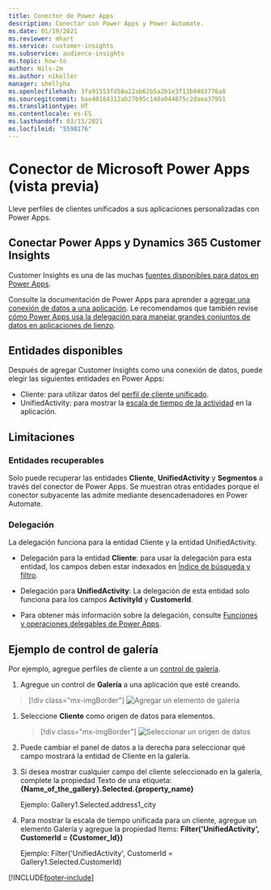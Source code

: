 ```yaml
---
title: Conector de Power Apps
description: Conectar con Power Apps y Power Automate.
ms.date: 01/19/2021
ms.reviewer: mhart
ms.service: customer-insights
ms.subservice: audience-insights
ms.topic: how-to
author: Nils-2m
ms.author: nikeller
manager: shellyha
ms.openlocfilehash: 3fa91553fd50a22ab62b5a2b1e3f13b9483776a8
ms.sourcegitcommit: bae40184312ab27b95c140a044875c2daea37951
ms.translationtype: HT
ms.contentlocale: es-ES
ms.lasthandoff: 03/15/2021
ms.locfileid: "5598176"
---
```

# <a name="microsoft-power-apps-connector-preview"></a>Conector de Microsoft Power Apps (vista previa)

Lleve perfiles de clientes unificados a sus aplicaciones personalizadas con Power Apps.

## <a name="connect-power-apps-and-dynamics-365-customer-insights"></a>Conectar Power Apps y Dynamics 365 Customer Insights

Customer Insights es una de las muchas [fuentes disponibles para datos en Power Apps](/powerapps/maker/canvas-apps/working-with-data-sources).

Consulte la documentación de Power Apps para aprender a [agregar una conexión de datos a una aplicación](/powerapps/maker/canvas-apps/add-data-connection). Le recomendamos que también revise [cómo Power Apps usa la delegación para manejar grandes conjuntos de datos en aplicaciones de lienzo](/powerapps/maker/canvas-apps/delegation-overview).

## <a name="available-entities"></a>Entidades disponibles

Después de agregar Customer Insights como una conexión de datos, puede elegir las siguientes entidades en Power Apps:

- Cliente: para utilizar datos del [perfil de cliente unificado](customer-profiles.md).
- UnifiedActivity: para mostrar la [escala de tiempo de la actividad](activities.md) en la aplicación.

## <a name="limitations"></a>Limitaciones

### <a name="retrievable-entities"></a>Entidades recuperables

Solo puede recuperar las entidades **Cliente**, **UnifiedActivity** y **Segmentos** a través del conector de Power Apps. Se muestran otras entidades porque el conector subyacente las admite mediante desencadenadores en Power Automate.  

### <a name="delegation"></a>Delegación

La delegación funciona para la entidad Cliente y la entidad UnifiedActivity. 

- Delegación para la entidad **Cliente**: para usar la delegación para esta entidad, los campos deben estar indexados en [Índice de búsqueda y filtro](search-filter-index.md).  

- Delegación para **UnifiedActivity**: La delegación de esta entidad solo funciona para los campos **ActivityId** y **CustomerId**.  

- Para obtener más información sobre la delegación, consulte [Funciones y operaciones delegables de Power Apps](/connectors/commondataservice/#power-apps-delegable-functions-and-operations-for-the-cds-for-apps). 

## <a name="example-gallery-control"></a>Ejemplo de control de galería

Por ejemplo, agregue perfiles de cliente a un [control de galería](/powerapps/maker/canvas-apps/add-gallery).

1. Agregue un control de **Galería** a una aplicación que esté creando.

> [!div class="mx-imgBorder"]
> ![Agregar un elemento de galería](media/connector-powerapps9.png "Agregar un elemento de galería")

1. Seleccione **Cliente** como origen de datos para elementos.

    > [!div class="mx-imgBorder"]
    > ![Seleccionar un origen de datos](media/choose-datasource-powerapps.png "Seleccionar un origen de datos")

1. Puede cambiar el panel de datos a la derecha para seleccionar qué campo mostrará la entidad de Cliente en la galería.

1. Si desea mostrar cualquier campo del cliente seleccionado en la galería, complete la propiedad Texto de una etiqueta:  **{Name_of_the_gallery}.Selected.{property_name}**

    Ejemplo: Gallery1.Selected.address1_city

1. Para mostrar la escala de tiempo unificada para un cliente, agregue un elemento Galería y agregue la propiedad Items: **Filter('UnifiedActivity', CustomerId = {Customer_Id})**

    Ejemplo: Filter('UnifiedActivity', CustomerId = Gallery1.Selected.CustomerId)


[!INCLUDE[footer-include](../includes/footer-banner.md)]